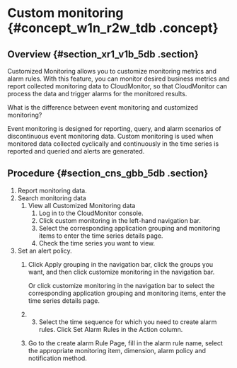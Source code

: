 # Custom monitoring {#concept_w1n_r2w_tdb .concept}

## Overview {#section_xr1_v1b_5db .section}

Customized Monitoring allows you to customize monitoring metrics and alarm rules. With this feature, you can monitor desired business metrics and report collected monitoring data to CloudMonitor, so that CloudMonitor can process the data and trigger alarms for the monitored results.

What is the difference between event monitoring and customized monitoring?

Event monitoring is designed for reporting, query, and alarm scenarios of discontinuous event monitoring data. Custom monitoring is used when monitored data collected cyclically and continuously in the time series is reported and queried and alerts are generated.

## Procedure {#section_cns_gbb_5db .section}

1.  Report monitoring data.
2.  Search monitoring data
    1.  View all Customized Monitoring data
        1.  Log in to the CloudMonitor console.
        2.  Click custom monitoring in the left-hand navigation bar.
        3.  Select the corresponding application grouping and monitoring items to enter the time series details page.
        4.  Check the time series you want to view.
3.  Set an alert policy.
    1.  Click Apply grouping in the navigation bar, click the groups you want, and then click customize monitoring in the navigation bar.

        Or click customize monitoring in the navigation bar to select the corresponding application grouping and monitoring items, enter the time series details page.

    2.  3. Select the time sequence for which you need to create alarm rules. Click Set Alarm Rules in the Action column.
    3.  Go to the create alarm Rule Page, fill in the alarm rule name, select the appropriate monitoring item, dimension, alarm policy and notification method.

